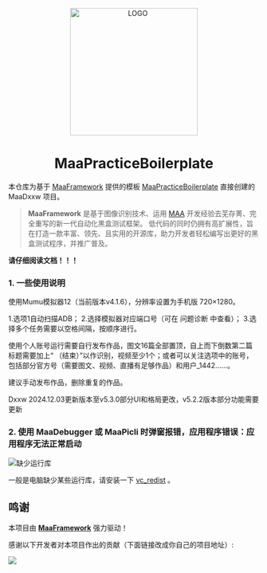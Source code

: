 <!-- markdownlint-disable MD033 MD041 -->
<p align="center">
  <img alt="LOGO" src="https://cdn.jsdelivr.net/gh/MaaAssistantArknights/design@main/logo/maa-logo_512x512.png" width="256" height="256" />
</p>

<div align="center">

# MaaPracticeBoilerplate

</div>

本仓库为基于 [MaaFramework](https://github.com/MaaXYZ/MaaFramework) 提供的模板 [MaaPracticeBoilerplate](https://github.com/MaaXYZ/MaaPracticeBoilerplate) 直接创建的 MaaDxxw 项目。

> **MaaFramework** 是基于图像识别技术、运用 [MAA](https://github.com/MaaAssistantArknights/MaaAssistantArknights) 开发经验去芜存菁、完全重写的新一代自动化黑盒测试框架。
> 低代码的同时仍拥有高扩展性，旨在打造一款丰富、领先、且实用的开源库，助力开发者轻松编写出更好的黑盒测试程序，并推广普及。

**请仔细阅读文档！！！**  

### 1. 一些使用说明

使用Mumu模拟器12（当前版本v4.1.6），分辨率设置为手机版 720×1280。

1.选项1自动扫描ADB；
2.选择模拟器对应端口号（可在 问题诊断 中查看）；
3.选择多个任务需要以空格间隔，按顺序进行。

使用个人账号运行需要自行发布作品，图文16篇全部置顶，自上而下倒数第二篇标题需要加上“ （结束）”以作识别，视频至少1个；或者可以关注选项中的账号，包括部分官方号（需要图文、视频、直播有足够作品）和用户_1442……。

建议手动发布作品，删除重复的作品。

Dxxw
2024.12.03更新版本至v5.3.0部分UI和格局更改，v5.2.2版本部分功能需要更新


### 2. 使用 MaaDebugger 或 MaaPicli 时弹窗报错，应用程序错误：应用程序无法正常启动

![缺少运行库](https://github.com/user-attachments/assets/942df84b-f47d-4bb5-98b5-ab5d44bc7c2a)

一般是电脑缺少某些运行库，请安装一下 [vc_redist](https://aka.ms/vs/17/release/vc_redist.x64.exe) 。

## 鸣谢

本项目由 **[MaaFramework](https://github.com/MaaXYZ/MaaFramework)** 强力驱动！

感谢以下开发者对本项目作出的贡献（下面链接改成你自己的项目地址）:

<a href="https://github.com/MaaXYZ/MaaFramework/graphs/contributors">
  <img src="https://contrib.rocks/image?repo=MaaXYZ/MaaFramework&max=1000" />
</a>
